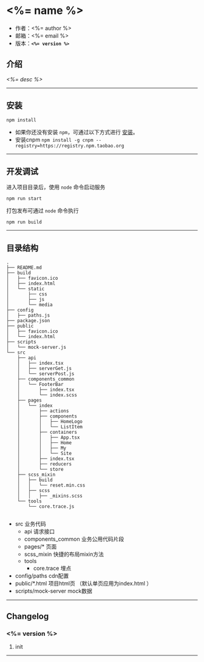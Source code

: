 # <%= name %>

* 作者：<%= author %>
* 邮箱：<%= email %>
* 版本：**`<%= version %>`**

## 介绍

_<%= desc %>_

---

## 安装

```
npm install
```

- 如果你还没有安装 `npm`，可通过以下方式进行 [安装](https://nodejs.org/en/download/)。
- 安装cnpm `npm install -g cnpm --registry=https://registry.npm.taobao.org`

---

## 开发调试

进入项目目录后，使用 `node` 命令启动服务

```
npm run start
```

打包发布可通过 `node` 命令执行

```
npm run build
```

---
## 目录结构

```
.
├── README.md
├── build
│   ├── favicon.ico
│   ├── index.html
│   └── static
│       ├── css
│       ├── js
│       └── media
├── config
│   ├── paths.js
├── package.json
├── public
│   ├── favicon.ico
│   └── index.html
├── scripts
│   └── mock-server.js
└── src
    ├── api
    │   ├── index.tsx
    │   ├── serverGet.js
    │   └── serverPost.js
    ├── components_common
    │   └── FooterBar
    │       ├── index.tsx
    │       └── index.scss
    ├── pages
    │   └── index
    │       ├── actions
    │       ├── components
    │       │   ├── HomeLogo
    │       │   └── ListItem
    │       ├── containers
    │       │   ├── App.tsx
    │       │   ├── Home
    │       │   ├── My
    │       │   └── Site
    │       ├── index.tsx
    │       ├── reducers
    │       └── store
    ├── scss_mixin
    │   ├── build
    │   │   └── reset.min.css
    │   ├── scss
    │   │   ├── _mixins.scss
    └── tools
        └── core.trace.js
        
```

- src 业务代码
    - api 请求接口
    - components_common 业务公用代码片段
    - pages/* 页面
    - scss_mixin 快捷的布局mixin方法
    - tools
        - core.trace 埋点
- config/paths cdn配置
- public/*.html 项目html页 （默认单页应用为index.html ） 
- scripts/mock-server mock数据

---

## Changelog

### <%= version %>
1. init

---
